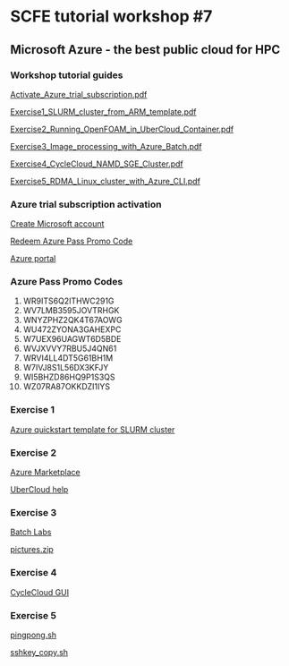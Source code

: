 # SCFE tutorial workshop #7

## Microsoft Azure - the best public cloud for HPC

### Workshop tutorial guides
[Activate_Azure_trial_subscription.pdf](https://github.com/tojozefi/scfelab/blob/master/Activate_Azure_trial_subscription.pdf)

[Exercise1_SLURM_cluster_from_ARM_template.pdf](https://github.com/tojozefi/scfelab/blob/master/Exercise1_SLURM_cluster_from_ARM_template.pdf)

[Exercise2_Running_OpenFOAM_in_UberCloud_Container.pdf](https://github.com/tojozefi/scfelab/blob/master/Exercise2_Running_OpenFOAM_in_UberCloud_Container.pdf)

[Exercise3_Image_processing_with_Azure_Batch.pdf](https://github.com/tojozefi/scfelab/blob/master/Exercise3_Image_processing_with_Azure_Batch.pdf)

[Exercise4_CycleCloud_NAMD_SGE_Cluster.pdf](https://github.com/tojozefi/scfelab/blob/master/Exercise4_CycleCloud_NAMD_SGE_Cluster.pdf)

[Exercise5_RDMA_Linux_cluster_with_Azure_CLI.pdf](https://github.com/tojozefi/scfelab/blob/master/Exercise5_RDMA_Linux_cluster_with_Azure_CLI.pdf)

### Azure trial subscription activation
[Create Microsoft account](http://account.microsoft.com)

[Redeem Azure Pass Promo Code](www.microsoftazurepass.com)

[Azure portal](portal.azure.com)

### Azure Pass Promo Codes
1) WR9ITS6Q2ITHWC291G
2) WV7LMB3595JOVTRHGK
3) WNYZPHZ2QK4T67AOWG
4) WU472ZYONA3GAHEXPC
5) W7UEX96UAGWT6D5BDE
6) WVJXVVY7RBU5J4QN61
7) WRVI4LL4DT5G61BH1M
8) W7IVJ8S1L56DX3KFJY
9) WI5BHZD86HQ9P1S3QS
10) WZ07RA87OKKDZI1IYS

### Exercise 1
[Azure quickstart template for SLURM cluster](https://github.com/Azure/azure-quickstart-templates/tree/master/slurm)

### Exercise 2
[Azure Marketplace](https://azure.microsoft.com/enus/marketplace/)

[UberCloud help](www.TheUberCloud.com/Help/)

### Exercise 3
[Batch Labs](https://azure.github.io/BatchLabs/)

[pictures.zip](https://github.com/tojozefi/scfelab/blob/master/pictures.zip)

### Exercise 4
[CycleCloud GUI](https://cycleserverzlyprb.westeurope.cloudapp.azure.com/)

### Exercise 5
[pingpong.sh](https://github.com/tojozefi/scfelab/blob/master/pingpong.sh)

[sshkey_copy.sh](https://github.com/tojozefi/scfelab/blob/master/sshkey_copy.sh)

